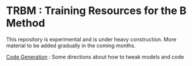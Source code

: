 # TRBM : Training Resources for the B Method
This repository is experimental and is under heavy construction. More material to be added gradually in the coming months.

[Code Generation](/CodeGeneration/CodeGeneration.md) : Some directions about how to tweak models and code

